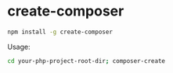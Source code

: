 # create-composer

```bash
npm install -g create-composer
```

Usage:

```bash
cd your-php-project-root-dir; composer-create
```
